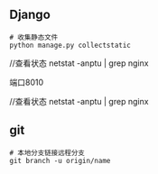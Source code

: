 
## Django
```
# 收集静态文件
python manage.py collectstatic

```

//查看状态
netstat  -anptu  |  grep nginx

端口8010

//查看状态
netstat  -anptu  |  grep nginx

## git
```
# 本地分支链接远程分支
git branch -u origin/name
```


